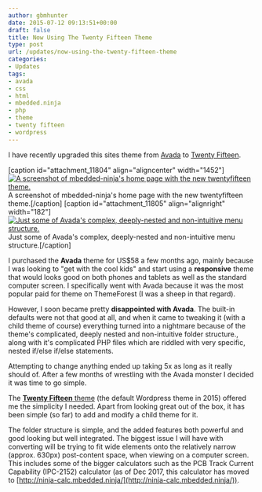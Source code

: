 ```yaml
---
author: gbmhunter
date: 2015-07-12 09:13:51+00:00
draft: false
title: Now Using The Twenty Fifteen Theme
type: post
url: /updates/now-using-the-twenty-fifteen-theme
categories:
- Updates
tags:
- avada
- css
- html
- mbedded.ninja
- php
- theme
- twenty fifteen
- wordpress
---
```


I have recently upgraded this sites theme from [Avada](http://themeforest.net/item/avada-responsive-multipurpose-theme/2833226) to [Twenty Fifteen](https://wordpress.org/themes/twentyfifteen/).



[caption id="attachment_11804" align="aligncenter" width="1452"][![A screenshot of mbedded-ninja's home page with the new twentyfifteen theme.](http://blog.mbedded.ninja/wp-content/uploads/2015/07/screenshot-of-mbedded-ninja-home-page-with-twenty-fifteen-theme.png)
](http://blog.mbedded.ninja/wp-content/uploads/2015/07/screenshot-of-mbedded-ninja-home-page-with-twenty-fifteen-theme.png) A screenshot of mbedded-ninja's home page with the new twentyfifteen theme.[/caption] [caption id="attachment_11805" align="alignright" width="182"][![Just some of Avada's complex, deeply-nested and non-intuitive menu structure.](http://blog.mbedded.ninja/wp-content/uploads/2015/07/just-some-of-avadas-menu-structure.png)
](http://blog.mbedded.ninja/wp-content/uploads/2015/07/just-some-of-avadas-menu-structure.png) Just some of Avada's complex, deeply-nested and non-intuitive menu structure.[/caption]



I purchased the **Avada** theme for US$58 a few months ago, mainly because I was looking to "get with the cool kids" and start using a **responsive** theme that would looks good on both phones and tablets as well as the standard computer screen. I specifically went with Avada because it was the most popular paid for theme on ThemeForest (I was a sheep in that regard).




However, I soon became pretty **disappointed with Avada**. The built-in defaults were not that good at all, and when it came to tweaking it (with a child theme of course) everything turned into a nightmare because of the theme's complicated, deeply nested and non-intuitive folder structure., along with it's complicated PHP files which are riddled with very specific, nested if/else if/else statements.




Attempting to change anything ended up taking 5x as long as it really should of. After a few months of wrestling with the Avada monster I decided it was time to go simple.




The [**Twenty Fifteen** theme](https://wordpress.org/themes/twentyfifteen/) (the default Wordpress theme in 2015) offered me the simplicity I needed. Apart from looking great out of the box, it has been simple (so far) to add and modify a child theme for it.




The folder structure is simple, and the added features both powerful and good looking but well integrated. The biggest issue I will have with converting will be trying to fit wide elements onto the relatively narrow (approx. 630px) post-content space, when viewing on a computer screen. This includes some of the bigger calculators such as the PCB Track Current Capability (IPC-2152) calculator (as of Dec 2017, this calculator has moved to [http://ninja-calc.mbedded.ninja/](http://ninja-calc.mbedded.ninja/)).
